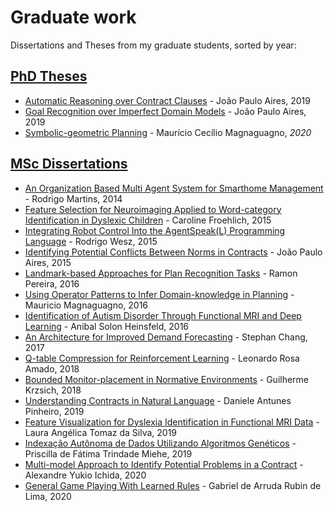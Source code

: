 # Graduate work
Dissertations and Theses from my graduate students, sorted by year:

## [PhD Theses](phd)

- [Automatic Reasoning over Contract Clauses](phd/phd-joao-aires.pdf) - João Paulo Aires, 2019
- [Goal Recognition over Imperfect Domain Models](phd/phd-ramon-pereira.pdf) - João Paulo Aires, 2019
- [Symbolic-geometric Planning](phd/phd-mauricio-magnaguagno.pdf) - Maurício Cecílio Magnaguagno, *2020*

## [MSc Dissertations](msc)

- [An Organization Based Multi Agent System for Smarthome Management](msc/msc-rodrigo-martins.pdf) - Rodrigo Martins, 2014
- [Feature Selection for Neuroimaging Applied to Word-category Identification in Dyslexic Children](msc/msc-caroline-froehlich.pdf) - Caroline Froehlich, 2015
- [Integrating Robot Control Into the AgentSpeak(L) Programming Language](msc/msc-rodrigo-wesz.pdf) - Rodrigo Wesz, 2015
- [Identifying Potential Conflicts Between Norms in Contracts](msc/msc-joao-paulo-aires.pdf) - João Paulo Aires, 2015
- [Landmark-based Approaches for Plan Recognition Tasks](msc/msc-ramon-pereira.pdf) - Ramon Pereira, 2016
- [Using Operator Patterns to Infer Domain-knowledge in Planning](msc/msc-mauricio-magnaguagno.pdf) - Mauricio Magnaguagno, 2016
- [Identification of Autism Disorder Through Functional MRI and Deep Learning](msc/msc-anibal-heinsfeld.pdf) - Anibal Solon Heinsfeld, 2016
- [An Architecture for Improved Demand Forecasting](msc/msc-stephan-chang.pdf) - Stephan Chang, 2017
- [Q-table Compression for Reinforcement Learning](msc/msc-leonardo-amado.pdf) - Leonardo Rosa Amado, 2018
- [Bounded Monitor-placement in Normative Environments](msc/msc-guilherme-krzisch.pdf) - Guilherme Krzsich, 2018
- [Understanding Contracts in Natural Language](msc/msc-daniele-pinheiro.pdf) - Daniele Antunes Pinheiro, 2019
- [Feature Visualization for Dyslexia Identification in Functional MRI Data](msc/msc-laura-silva.pdf) - Laura Angélica Tomaz da Silva, 2019
- [Indexação Autônoma de Dados Utilizando Algoritmos Genéticos](msc/msc-priscilla-miehe.pdf) - Priscilla de Fátima Trindade Miehe, 2019
- [Multi-model Approach to Identify Potential Problems in a Contract](msc/msc-alexandre-ichida.pdf) - Alexandre Yukio Ichida, 2020
- [General Game Playing With Learned Rules](msc/msc-gabriel-rubin.pdf) - Gabriel de Arruda Rubin de Lima, 2020
